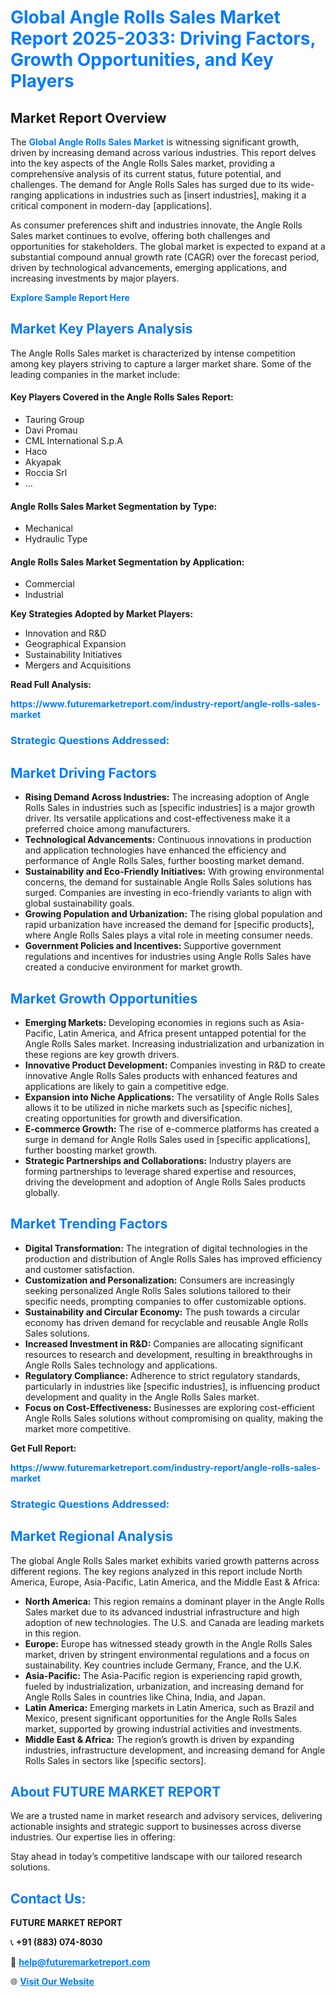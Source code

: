 <h1 style="color: #007BFF;">Global Angle Rolls Sales Market Report 2025-2033: Driving Factors, Growth Opportunities, and Key Players</h1>

<section id="overview">
<h2>Market Report Overview</h2>
<p>The <a href="https://www.futuremarketreport.com/industry-report/angle-rolls-sales-market" style="color: #007BFF; text-decoration: none;"><strong>Global Angle Rolls Sales Market</strong></a> is witnessing significant growth, driven by increasing demand across various industries. This report delves into the key aspects of the Angle Rolls Sales market, providing a comprehensive analysis of its current status, future potential, and challenges. The demand for Angle Rolls Sales has surged due to its wide-ranging applications in industries such as [insert industries], making it a critical component in modern-day [applications].</p>
<p>As consumer preferences shift and industries innovate, the Angle Rolls Sales market continues to evolve, offering both challenges and opportunities for stakeholders. The global market is expected to expand at a substantial compound annual growth rate (CAGR) over the forecast period, driven by technological advancements, emerging applications, and increasing investments by major players.</p>
</section>

<section id="overview">
<p><a href="https://www.futuremarketreport.com/request-sample/reportId=103348" style="color: #007BFF; text-decoration: none;"><strong>Explore Sample Report Here</strong></a></p>
</section>

<section id="key-players">
<h2 style="color: #007BFF;">Market Key Players Analysis</h2>
<p>The Angle Rolls Sales market is characterized by intense competition among key players striving to capture a larger market share. Some of the leading companies in the market include:</p>
<h4>Key Players Covered in the Angle Rolls Sales Report:</h4>
<ul><li>Tauring Group</li><li>Davi Promau</li><li>CML International S.p.A</li><li>Haco</li><li>Akyapak</li><li>Roccia Srl</li><li>...</li></ul>
<h4>Angle Rolls Sales Market Segmentation by Type:</h4>
<ul><li>Mechanical</li><li>Hydraulic Type</li></ul>

<h4>Angle Rolls Sales Market Segmentation by Application:</h4>
<ul><li>Commercial</li><li>Industrial</li></ul>
<p><strong>Key Strategies Adopted by Market Players:</strong></p>
<ul>
<li>Innovation and R&D</li>
<li>Geographical Expansion</li>
<li>Sustainability Initiatives</li>
<li>Mergers and Acquisitions</li>
</ul>
</section>

<section>
<p><strong>Read Full Analysis: </strong></p><a href="https://www.futuremarketreport.com/industry-report/angle-rolls-sales-market" style="color: #007BFF; text-decoration: none;"><strong>https://www.futuremarketreport.com/industry-report/angle-rolls-sales-market</strong></a>
<h3 style="color: #007BFF;">Strategic Questions Addressed:</h3>
</section>

<section id="driving-factors">
<h2 style="color: #007BFF;">Market Driving Factors</h2>
<ul>
<li><strong>Rising Demand Across Industries:</strong> The increasing adoption of Angle Rolls Sales in industries such as [specific industries] is a major growth driver. Its versatile applications and cost-effectiveness make it a preferred choice among manufacturers.</li>
<li><strong>Technological Advancements:</strong> Continuous innovations in production and application technologies have enhanced the efficiency and performance of Angle Rolls Sales, further boosting market demand.</li>
<li><strong>Sustainability and Eco-Friendly Initiatives:</strong> With growing environmental concerns, the demand for sustainable Angle Rolls Sales solutions has surged. Companies are investing in eco-friendly variants to align with global sustainability goals.</li>
<li><strong>Growing Population and Urbanization:</strong> The rising global population and rapid urbanization have increased the demand for [specific products], where Angle Rolls Sales plays a vital role in meeting consumer needs.</li>
<li><strong>Government Policies and Incentives:</strong> Supportive government regulations and incentives for industries using Angle Rolls Sales have created a conducive environment for market growth.</li>
</ul>
</section>

<section id="growth-opportunities">
<h2 style="color: #007BFF;">Market Growth Opportunities</h2>
<ul>
<li><strong>Emerging Markets:</strong> Developing economies in regions such as Asia-Pacific, Latin America, and Africa present untapped potential for the Angle Rolls Sales market. Increasing industrialization and urbanization in these regions are key growth drivers.</li>
<li><strong>Innovative Product Development:</strong> Companies investing in R&D to create innovative Angle Rolls Sales products with enhanced features and applications are likely to gain a competitive edge.</li>
<li><strong>Expansion into Niche Applications:</strong> The versatility of Angle Rolls Sales allows it to be utilized in niche markets such as [specific niches], creating opportunities for growth and diversification.</li>
<li><strong>E-commerce Growth:</strong> The rise of e-commerce platforms has created a surge in demand for Angle Rolls Sales used in [specific applications], further boosting market growth.</li>
<li><strong>Strategic Partnerships and Collaborations:</strong> Industry players are forming partnerships to leverage shared expertise and resources, driving the development and adoption of Angle Rolls Sales products globally.</li>
</ul>
</section>

<section id="trending-factors">
<h2 style="color: #007BFF;">Market Trending Factors</h2>
<ul>
<li><strong>Digital Transformation:</strong> The integration of digital technologies in the production and distribution of Angle Rolls Sales has improved efficiency and customer satisfaction.</li>
<li><strong>Customization and Personalization:</strong> Consumers are increasingly seeking personalized Angle Rolls Sales solutions tailored to their specific needs, prompting companies to offer customizable options.</li>
<li><strong>Sustainability and Circular Economy:</strong> The push towards a circular economy has driven demand for recyclable and reusable Angle Rolls Sales solutions.</li>
<li><strong>Increased Investment in R&D:</strong> Companies are allocating significant resources to research and development, resulting in breakthroughs in Angle Rolls Sales technology and applications.</li>
<li><strong>Regulatory Compliance:</strong> Adherence to strict regulatory standards, particularly in industries like [specific industries], is influencing product development and quality in the Angle Rolls Sales market.</li>
<li><strong>Focus on Cost-Effectiveness:</strong> Businesses are exploring cost-efficient Angle Rolls Sales solutions without compromising on quality, making the market more competitive.</li>
</ul>
</section>

<section>
<p><strong>Get Full Report: </strong></p><a href="https://www.futuremarketreport.com/industry-report/angle-rolls-sales-market" style="color: #007BFF; text-decoration: none;"><strong>https://www.futuremarketreport.com/industry-report/angle-rolls-sales-market</strong></a>
<h3 style="color: #007BFF;">Strategic Questions Addressed:</h3>
</section>


<section id="regional-analysis">
<h2 style="color: #007BFF;">Market Regional Analysis</h2>
<p>The global Angle Rolls Sales market exhibits varied growth patterns across different regions. The key regions analyzed in this report include North America, Europe, Asia-Pacific, Latin America, and the Middle East & Africa:</p>
<ul>
<li><strong>North America:</strong> This region remains a dominant player in the Angle Rolls Sales market due to its advanced industrial infrastructure and high adoption of new technologies. The U.S. and Canada are leading markets in this region.</li>
<li><strong>Europe:</strong> Europe has witnessed steady growth in the Angle Rolls Sales market, driven by stringent environmental regulations and a focus on sustainability. Key countries include Germany, France, and the U.K.</li>
<li><strong>Asia-Pacific:</strong> The Asia-Pacific region is experiencing rapid growth, fueled by industrialization, urbanization, and increasing demand for Angle Rolls Sales in countries like China, India, and Japan.</li>
<li><strong>Latin America:</strong> Emerging markets in Latin America, such as Brazil and Mexico, present significant opportunities for the Angle Rolls Sales market, supported by growing industrial activities and investments.</li>
<li><strong>Middle East & Africa:</strong> The region’s growth is driven by expanding industries, infrastructure development, and increasing demand for Angle Rolls Sales in sectors like [specific sectors].</li>
</ul>
</section>

<footer>
<h2 style="color: #007BFF;">About FUTURE MARKET REPORT</h2>
<p>We are a trusted name in market research and advisory services, delivering actionable insights and strategic support to businesses across diverse industries. Our expertise lies in offering:</p>

<p>Stay ahead in today’s competitive landscape with our tailored research solutions.</p>

<h2 style="color: #007BFF;">Contact Us:</h2>
<p><strong>FUTURE MARKET REPORT</strong></p>
<p>📞 <strong>+91 (883) 074-8030</strong></p>
<p>📧 <strong><a href="mailto:help@futuremarketreport.com" style="color: #007BFF;">help@futuremarketreport.com</a></strong></p>
<p>🌐 <strong><a href="https://www.futuremarketreport.com/" style="color: #007BFF;">Visit Our Website</a></strong></p>
</footer>